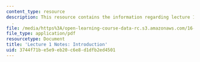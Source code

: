 ```yaml
---
content_type: resource
description: This resource contains the information regarding lecture 1 notes introduction
  .
file: /media/https%3A/open-learning-course-data-rc.s3.amazonaws.com/16-522-space-propulsion-spring-2015/3744f71be5e9eb20c6e8d1dfb2ed4501_MIT16_522S15_Lecture1.pdf
file_type: application/pdf
resourcetype: Document
title: 'Lecture 1 Notes: Introduction'
uid: 3744f71b-e5e9-eb20-c6e8-d1dfb2ed4501
---
```

